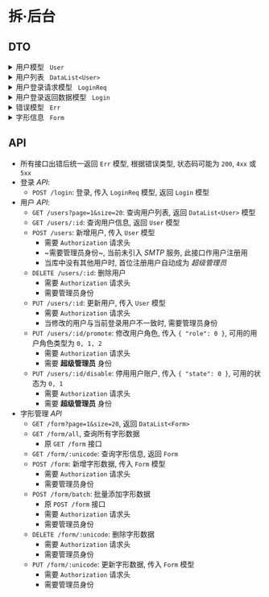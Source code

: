 # 拆·后台

## DTO

<details>
<summary> 用户模型 <code> User </code></summary>

```json
{
	"id": "user-id",
	"name": "User Name",
	"email": "username@email.com",
	"password": "unhashed",
	"avatar": "https://url/to/img",
	"role": 2,
	"state": 1
}
```

> - `id`: 用户ID, 由用户输入, 满足 `/^[a-zA-Z]+([_-][a-zA-Z0-9]+)*$/`
> - `name`: 用户名, 由用户输入, 基本可用任意字符
> - `email`: 邮箱, 可代替用户ID作登录用, 引入 _SMTP_ 后也可作为找回
> - `password`: 用户密码, 为原始密码经 _MD5_ 并 _Base64_ 编码后得到
> - `role`: 用户角色, 分为 `0: 普通; 1: 管理员; 2; 超级管理员`, 只有超级管理员可以修改用户权限
> - `state`: 用户状态, 有效值 `0: 正常; 1: 停用`, 仅超级管理员可修改, 值为 `1: 停用` 时无法登录

</details>

<details>
<summary> 用户列表 <code> DataList&lt;User&gt; </code></summary>

```json
{
	"total": 50,
	"page": 1,
	"size": 20,
	"items": []
}
```

> - `total`: 数据库中的用户总数
> - `page`: 当前返回的数据分页
> - `size`: 当前的分页大小
> - `items`: 用户数据列表, 为 `User[]` 模型列表

</details>

<details>
<summary> 用户登录请求模型 <code> LoginReq </code></summary>

```json
{
	"username": "user-id",
	"password": "unhashed"
}
```

> - `username`: 可以为用户ID或用户邮箱, 当包含 `@` 字符时, 作为邮箱处理
> - `password`: 用户密码, `base64(md5(passwd))`

</details>

<details>
<summary> 用户登录返回数据模型 <code> Login </code></summary>

```json
{
	"user": {},
	"token": "header.payload.signature"
}
```

> - `user`: 用户模型 `User`
> - `token`: _JWT_ 字符串, 在前端请求的任意接口中 (或仅在需要身份验证的接口中), 均增加 `Authorization: "Bearer header.payload.signature"` 请求头

</details>

<details>
<summary> 错误模型 <code> Err </code></summary>

```json
{
	"err": "SYS-10000001",
	"msg": "系统内部错误"
}
```

> - `err` (原 `code`): 只要返回的 _JSON_ 中包含此字段, 说明接口处理错误
> - `msg`: 当发生错误时, 一并返回错误描述信息. 一般可将 `err: msg` 展示为 _Toast_

</details>

<details>
<summary> 字形信息 <code> Form </code> </summary>

```json
{
	"unicode": 1,
	"name": "name",
	"default_type": 0,
	"gf0014_id": 0,
	"component": "",
	"compound": "",
	"slice": ""
}
```

</details>

## API

- 所有接口出错后统一返回 `Err` 模型, 根据错误类型, 状态码可能为 `200`, `4xx` 或 `5xx`
- 登录 _API_:
  - `POST /login`: 登录, 传入 `LoginReq` 模型, 返回 `Login` 模型
- 用户 _API_:
  - `GET /users?page=1&size=20`: 查询用户列表, 返回 `DataList<User>` 模型
  - `GET /users/:id`: 查询用户信息, 返回 `User` 模型
  - `POST /users`: 新增用户, 传入 `User` 模型
    - 需要 `Authorization` 请求头
    - ~需要管理员身份~, 当前未引入 _SMTP_ 服务, 此接口作用户注册用
    - 当库中没有其他用户时, 首位注册用户自动成为 _超级管理员_
  - `DELETE /users/:id`: 删除用户
    - 需要 `Authorization` 请求头
    - 需要管理员身份
  - `PUT /users/:id`: 更新用户, 传入 `User` 模型
    - 需要 `Authorization` 请求头
    - 当修改的用户与当前登录用户不一致时, 需要管理员身份
  - `PUT /users/:id/promote`: 修改用户角色, 传入 `{ "role": 0 }`, 可用的用户角色类型为 `0, 1, 2`
    - 需要 `Authorization` 请求头
    - 需要 **超级管理员** 身份
  - `PUT /users/:id/disable`: 停用用户账户, 传入 `{ "state": 0 }`, 可用的状态为 `0, 1`
    - 需要 `Authorization` 请求头
    - 需要 **超级管理员** 身份
- 字形管理 _API_
  - `GET /form?page=1&size=20`, 返回 `DataList<Form>`
  - `GET /form/all`, 查询所有字形数据
    - 原 `GET /form` 接口
  - `GET /form/:unicode`: 查询字形信息, 返回 `Form`
  - `POST /form`: 新增字形数据, 传入 `Form` 模型
    - 需要 `Authorization` 请求头
    - 需要管理员身份
  - `POST /form/batch`: 批量添加字形数据
    - 原 `POST /form` 接口
    - 需要 `Authorization` 请求头
    - 需要管理员身份
  - `DELETE /form/:unicode`: 删除字形数据
    - 需要 `Authorization` 请求头
    - 需要管理员身份
  - `PUT /form/:unicode`: 更新字形数据, 传入 `Form` 模型
    - 需要 `Authorization` 请求头
    - 需要管理员身份
